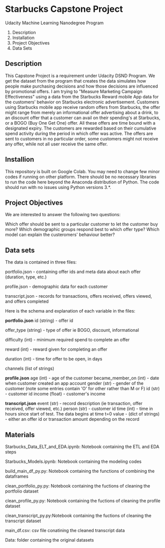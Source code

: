 # Starbucks Capstone Project
Udacity Machine Learning Nanodegree Program

1. Description
2. Installation
3. Project Objectives
4. Data Sets

## Description
This Capstone Project is a requirement under Udacity DSND Program. We get the dataset from the program that creates the data simulates how people make purchasing decisions and how those decisions are influenced by promotional offers. I am trying to "Measure Marketing Campaign Effectiveness" using a data from the Starbucks Reward mobile App data for the customers' behavior on Starbucks electronic advertisement. Customers using Starbucks mobile app receive random offers from Starbucks, the offer might range from merely an informational offer advertising about a drink, to an discount offer that a customer can avail on their spending's at Starbucks, or a BOGO (Buy One Get One) offer. All these offers are time bound with a designated expiry. The customers are rewarded based on their cumulative spend activity during the period in which offer was active. The offers are sent to customers in no particular order, some customers might not receive any offer, while not all user receive the same offer.

## Installion
This repository is built on Google Colab. You may need to change few minor codes if running on other platform. There should be no necessary libraries to run the code here beyond the Anaconda distribution of Python. The code should run with no issues using Python versions 3.*.

## Project Objectives
We are interested to answer the following two questions:

Which offer should be sent to a particular customer to let the customer buy more?
Which demographic groups respond best to which offer type?
Which model can explain the custeromers' behaviour better?

## Data sets
The data is contained in three files:

portfolio.json - containing offer ids and meta data about each offer (duration, type, etc.)

profile.json - demographic data for each customer

transcript.json - records for transactions, offers received, offers viewed, and offers completed

Here is the schema and explanation of each variable in the files:

**portfolio.json**
id (string) - offer id

offer_type (string) - type of offer ie BOGO, discount, informational

difficulty (int) - minimum required spend to complete an offer

reward (int) - reward given for completing an offer

duration (int) - time for offer to be open, in days

channels (list of strings)

**profile.json**
age (int) - age of the customer
became_member_on (int) - date when customer created an app account
gender (str) - gender of the customer (note some entries contain 'O' for other rather than M or F)
id (str) - customer id
income (float) - customer's income

**transcript.json**
event (str) - record description (ie transaction, offer received, offer viewed, etc.)
person (str) - customer id
time (int) - time in hours since start of test. The data begins at time t=0
value - (dict of strings) - either an offer id or transaction amount depending on the record

## Materials
Starbucks_Data_ELT_and_EDA.ipynb: Notebook containing the ETL and EDA steps

Starbucks_Models.ipynb: Notebook containing the modeling codes

build_main_df_py.py: Notebook containing the functions of combining the dataframes

clean_portfolio_py.py: Notebook containing the fuctions of cleaning the portfolio dataset

clean_profile_py.py: Notebook containing the fuctions of cleaning the profile dataset

clean_transcript_py.py:Notebook containing the fuctions of cleaning the transcript dataset

main_df.csv: csv file conatining the cleaned transcript data

Data: folder containing the original datasets
